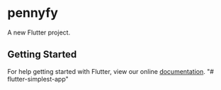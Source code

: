# pennyfy

A new Flutter project.

## Getting Started

For help getting started with Flutter, view our online
[documentation](https://flutter.io/).
"# flutter-simplest-app" 
